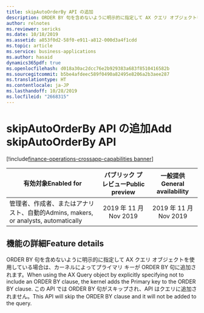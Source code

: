 ```yaml
---
title: skipAutoOrderBy API の追加
description: ORDER BY 句を含めないように明示的に指定して AX クエリ オブジェクトを使用している場合は、カーネルによってプライマリ キーが ORDER BY 句に追加されます。 この API では ORDER BY 句がスキップされ、API はクエリに追加されません。
author: relnotes
ms.reviewer: sericks
ms.date: 10/18/2019
ms.assetid: a853f0d2-58f0-e911-a812-000d3a4f1cdd
ms.topic: article
ms.service: business-applications
ms.author: hasaid
dynamics365pdf: true
ms.openlocfilehash: d018a30ac2dcc76e2b929383a683f8510416582b
ms.sourcegitcommit: b5be4afdeec589f0490a82495e8206a2b3aee287
ms.translationtype: HT
ms.contentlocale: ja-JP
ms.lasthandoff: 10/28/2019
ms.locfileid: "2668315"
---
```

# <a name="add-skipautoorderby-api"></a><span data-ttu-id="df3cd-104">skipAutoOrderBy API の追加</span><span class="sxs-lookup"><span data-stu-id="df3cd-104">Add skipAutoOrderBy API</span></span>
[!include[finance-operations-crossapp-capabilities banner](../includes/finance-operations-crossapp-capabilities.md)]

| <span data-ttu-id="df3cd-105">有効対象</span><span class="sxs-lookup"><span data-stu-id="df3cd-105">Enabled for</span></span>    |  <span data-ttu-id="df3cd-106">パブリック プレビュー</span><span class="sxs-lookup"><span data-stu-id="df3cd-106">Public preview</span></span> | <span data-ttu-id="df3cd-107">一般提供</span><span class="sxs-lookup"><span data-stu-id="df3cd-107">General availability</span></span> | 
| ---------- | :----------: |:----------: |
|<span data-ttu-id="df3cd-108">管理者、作成者、またはアナリスト、自動的</span><span class="sxs-lookup"><span data-stu-id="df3cd-108">Admins, makers, or analysts, automatically</span></span>|<span data-ttu-id="df3cd-109">2019 年 11 月</span><span class="sxs-lookup"><span data-stu-id="df3cd-109">Nov 2019</span></span>| <span data-ttu-id="df3cd-110">2019 年 11 月</span><span class="sxs-lookup"><span data-stu-id="df3cd-110">Nov 2019</span></span>|






## <a name="feature-details"></a><span data-ttu-id="df3cd-111">機能の詳細</span><span class="sxs-lookup"><span data-stu-id="df3cd-111">Feature details</span></span>
<!--feature detail start -->
<span data-ttu-id="df3cd-112">ORDER BY 句を含めないように明示的に指定して AX クエリ オブジェクトを使用している場合は、カーネルによってプライマリ キーが ORDER BY 句に追加されます。</span><span class="sxs-lookup"><span data-stu-id="df3cd-112">When using the AX Query object by explicitly specifying not to include an ORDER BY clause, the kernel adds the Primary key to the ORDER BY clause.</span></span> <span data-ttu-id="df3cd-113">この API では ORDER BY 句がスキップされ、API はクエリに追加されません。</span><span class="sxs-lookup"><span data-stu-id="df3cd-113">This API will skip the ORDER BY clause and it will not be added to the query.</span></span>
<!--feature detail end -->









